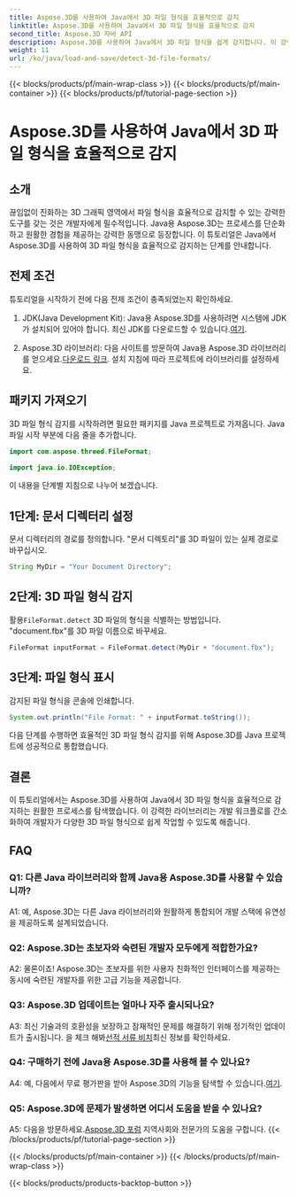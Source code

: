 ```yaml
---
title: Aspose.3D를 사용하여 Java에서 3D 파일 형식을 효율적으로 감지
linktitle: Aspose.3D를 사용하여 Java에서 3D 파일 형식을 효율적으로 감지
second_title: Aspose.3D 자바 API
description: Aspose.3D를 사용하여 Java에서 3D 파일 형식을 쉽게 감지합니다. 이 강력한 라이브러리를 사용하여 개발 프로세스를 간소화하세요.
weight: 11
url: /ko/java/load-and-save/detect-3d-file-formats/
---
```


{{< blocks/products/pf/main-wrap-class >}}
{{< blocks/products/pf/main-container >}}
{{< blocks/products/pf/tutorial-page-section >}}

# Aspose.3D를 사용하여 Java에서 3D 파일 형식을 효율적으로 감지

## 소개

끊임없이 진화하는 3D 그래픽 영역에서 파일 형식을 효율적으로 감지할 수 있는 강력한 도구를 갖는 것은 개발자에게 필수적입니다. Java용 Aspose.3D는 프로세스를 단순화하고 원활한 경험을 제공하는 강력한 동맹으로 등장합니다. 이 튜토리얼은 Java에서 Aspose.3D를 사용하여 3D 파일 형식을 효율적으로 감지하는 단계를 안내합니다.

## 전제 조건

튜토리얼을 시작하기 전에 다음 전제 조건이 충족되었는지 확인하세요.

1. JDK(Java Development Kit): Java용 Aspose.3D를 사용하려면 시스템에 JDK가 설치되어 있어야 합니다. 최신 JDK를 다운로드할 수 있습니다.[여기](https://www.oracle.com/java/technologies/javase-downloads.html).

2.  Aspose.3D 라이브러리: 다음 사이트를 방문하여 Java용 Aspose.3D 라이브러리를 얻으세요.[다운로드 링크](https://releases.aspose.com/3d/java/). 설치 지침에 따라 프로젝트에 라이브러리를 설정하세요.

## 패키지 가져오기

3D 파일 형식 감지를 시작하려면 필요한 패키지를 Java 프로젝트로 가져옵니다. Java 파일 시작 부분에 다음 줄을 추가합니다.

```java
import com.aspose.threed.FileFormat;

import java.io.IOException;
```

이 내용을 단계별 지침으로 나누어 보겠습니다.

## 1단계: 문서 디렉터리 설정

문서 디렉터리의 경로를 정의합니다. "문서 디렉토리"를 3D 파일이 있는 실제 경로로 바꾸십시오.

```java
String MyDir = "Your Document Directory";
```

## 2단계: 3D 파일 형식 감지

 활용`FileFormat.detect` 3D 파일의 형식을 식별하는 방법입니다. "document.fbx"를 3D 파일 이름으로 바꾸세요.

```java
FileFormat inputFormat = FileFormat.detect(MyDir + "document.fbx");
```

## 3단계: 파일 형식 표시

감지된 파일 형식을 콘솔에 인쇄합니다.

```java
System.out.println("File Format: " + inputFormat.toString());
```

다음 단계를 수행하면 효율적인 3D 파일 형식 감지를 위해 Aspose.3D를 Java 프로젝트에 성공적으로 통합했습니다.

## 결론

이 튜토리얼에서는 Aspose.3D를 사용하여 Java에서 3D 파일 형식을 효율적으로 감지하는 원활한 프로세스를 탐색했습니다. 이 강력한 라이브러리는 개발 워크플로를 간소화하여 개발자가 다양한 3D 파일 형식으로 쉽게 작업할 수 있도록 해줍니다.

## FAQ

### Q1: 다른 Java 라이브러리와 함께 Java용 Aspose.3D를 사용할 수 있습니까?

A1: 예, Aspose.3D는 다른 Java 라이브러리와 원활하게 통합되어 개발 스택에 유연성을 제공하도록 설계되었습니다.

### Q2: Aspose.3D는 초보자와 숙련된 개발자 모두에게 적합한가요?

A2: 물론이죠! Aspose.3D는 초보자를 위한 사용자 친화적인 인터페이스를 제공하는 동시에 숙련된 개발자를 위한 고급 기능을 제공합니다.

### Q3: Aspose.3D 업데이트는 얼마나 자주 출시되나요?

 A3: 최신 기술과의 호환성을 보장하고 잠재적인 문제를 해결하기 위해 정기적인 업데이트가 출시됩니다. 을 체크 해봐[선적 서류 비치](https://reference.aspose.com/3d/java/)최신 정보를 확인하세요.

### Q4: 구매하기 전에 Java용 Aspose.3D를 사용해 볼 수 있나요?

 A4: 예, 다음에서 무료 평가판을 받아 Aspose.3D의 기능을 탐색할 수 있습니다.[여기](https://releases.aspose.com/).

### Q5: Aspose.3D에 문제가 발생하면 어디서 도움을 받을 수 있나요?

 A5: 다음을 방문하세요.[Aspose.3D 포럼](https://forum.aspose.com/c/3d/18) 지역사회와 전문가의 도움을 구합니다.
{{< /blocks/products/pf/tutorial-page-section >}}

{{< /blocks/products/pf/main-container >}}
{{< /blocks/products/pf/main-wrap-class >}}

{{< blocks/products/products-backtop-button >}}
